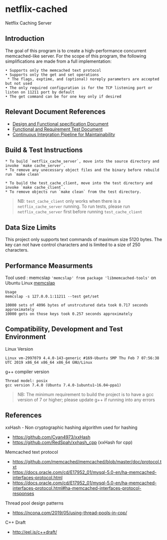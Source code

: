 # netflix-cached
Netflix Caching Server

## Introduction
The goal of this program is to create a high-performance concurrent memcached-like server.
For the scope of this program, the following simplifications are made from a full implementation:
```
• Supports only the memcached text protocol
• Supports only the get and set operations
 * The flags, exptime, and (optional) noreply parameters are accepted but not used
• The only required configuration is for the TCP listening port or listen on 11211 port by default
• The get command can be for one key only if desired
```

## Relevant Document References

* [Design and Functional specification Document](https://docs.google.com/document/d/1-re6c37zJBwAJtJ73bm5GlXK9Eqzm6wE3yluSmz2J2g/edit?usp=sharing)
* [Functional and Requirement Test Document](https://docs.google.com/document/d/1-re6c37zJBwAJtJ73bm5GlXK9Eqzm6wE3yluSmz2J2g/edit?usp=sharing)
* [Continuous Integration Pipeline for Maintainability](https://docs.google.com/document/d/1-re6c37zJBwAJtJ73bm5GlXK9Eqzm6wE3yluSmz2J2g/edit?usp=sharing)


## Build & Test Instructions
```
* To build `netflix_cache_server`, move into the source directory and invoke `make cache_server`. 
* To remove any unecessary object files and the binary before rebuild run `make clean`

* To build the test_cache_client, move into the test directory and invoke `make cache_client`. 
* To remove objects run `make clean` from the test directory.
```

> NB: `test_cache_client` only works when there is a `netflix_cache_server` running. To run tests, please run `netflix_cache_server` first before running `test_cache_client`

## Data Size Limits
This project only supports text commands of maximum size 5120 bytes. The key can not have control characters and is limited to a size of 250 characters.

## Performance Measurments
Tool used : memcslap `'memcslap' from package 'libmemcached-tools'` on Ubuntu Linux [memcslap](https://manpages.debian.org/jessie/libmemcached-tools/memcslap.1.en.html)
```
Usage
memcslap -s 127.0.0.1:11211 --test get/set

10000 sets of 4096 bytes of unstrcutured data took 0.717 seconds approximately
10000 gets on those keys took 0.257 seconds approximately
```

## Compatibility, Development and Test Environment
Linux Version
```
Linux vm-2997079 4.4.0-143-generic #169-Ubuntu SMP Thu Feb 7 07:56:38 UTC 2019 x86_64 x86_64 x86_64 GNU/Linux
```
g++ compiler version
```
Thread model: posix
gcc version 7.4.0 (Ubuntu 7.4.0-1ubuntu1~16.04~ppa1) 
```

> NB: The minimum requirement to build the project is to have a gcc version of 7 or higher; please update g++ if running into any errors

## References
xxHash - Non cryptographic hashing algorithm used for hashing
* https://github.com/Cyan4973/xxHash
* https://github.com/RedSpah/xxhash_cpp (xxHash for cpp)

Memcached text protocol
* https://github.com/memcached/memcached/blob/master/doc/protocol.txt
* https://docs.oracle.com/cd/E17952_01/mysql-5.0-en/ha-memcached-interfaces-protocol.html
* https://docs.oracle.com/cd/E17952_01/mysql-5.0-en/ha-memcached-interfaces-protocol.html#ha-memcached-interfaces-protocol-responses

Thread pool design patterns
* https://ncona.com/2019/05/using-thread-pools-in-cpp/

C++ Draft
* http://eel.is/c++draft/ 
